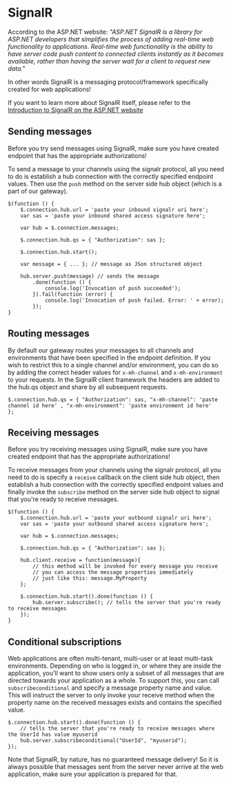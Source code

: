 # SignalR

According to the ASP.NET website: *"ASP.NET SignalR is a library for ASP.NET developers that simplifies the process of adding real-time web functionality to applications. Real-time web functionality is the ability to have server code push content to connected clients instantly as it becomes available, rather than having the server wait for a client to request new data."*

In other words SignalR is a messaging protocol/framework specifically created for web applications!

If you want to learn more about SignalR itself, please refer to the [Introduction to SignalR on the ASP.NET website](http://www.asp.net/signalr/overview/getting-started/introduction-to-signalr)

## Sending messages

Before you try send messages using SignalR, make sure you have created endpoint that has the appropriate authorizations! 

To send a message to your channels using the signalr protocol, all you need to do is establish a hub connection with the correctly specified endpoint values. Then use the `push` method on the server side hub object (which is a part of our gateway).

	$(function () {    
		$.connection.hub.url = 'paste your inbound signalr uri here';
		var sas = 'paste your inbound shared access signature here';
		
		var hub = $.connection.messages;

		$.connection.hub.qs = { "Authorization": sas };

		$.connection.hub.start(); 
		
		var message = { ... }; // message as JSon structured object 
		
		hub.server.push(message) // sends the message
			.done(function () {
                console.log('Invocation of push succeeded');				
            }).fail(function (error) {
                console.log('Invocation of push failed. Error: ' + error);
            });
	}

## Routing messages

By default our gateway routes your messages to all channels and environments that have been specified in the endpoint definition. If you wish to restrict this to a single channel and/or environment, you can do so by adding the correct header values for `x-mh-channel` and `x-mh-environment` to your requests. In the SignalR client framework the headers are added to the hub.qs object and share by all subsequent requests.

	$.connection.hub.qs = { "Authorization": sas, "x-mh-channel": 'paste channel id here' , "x-mh-environment": 'paste environment id here'   };
	
## Receiving messages

Before you try receiving messages using SignalR, make sure you have created endpoint that has the appropriate authorizations!

To receive messages from your channels using the signalr protocol, all you need to do is specify a `receive` callback on the client side hub object, then establish a hub connection with the correctly specified endpoint values and finally invoke the `subscribe` method on the server side hub object to signal that you're ready to receive messages.

	$(function () {    
		$.connection.hub.url = 'paste your outbound signalr uri here';
		var sas = 'paste your outbound shared access signature here';
		
		var hub = $.connection.messages;
		
		$.connection.hub.qs = { "Authorization": sas };
		
		hub.client.receive = function(message){
			// this method will be invoked for every message you receive
			// you can access the message properties immediately
			// just like this: message.MyProperty
		};

		$.connection.hub.start().done(function () {
			hub.server.subscribe(); // tells the server that you're ready to receive messages
		});		
	}

## Conditional subscriptions

Web applications are often multi-tenant, multi-user or at least multi-task environments. Depending on who is logged in, or where they are inside the application, you'll want to show users only a subset of all messages that are directed towards your application as a whole. To support this, you can call `subscribeconditional` and specify a message property name and value. This will instruct the server to only invoke your receive method when the property name on the received messages exists and contains the specified value.

	$.connection.hub.start().done(function () {
		// tells the server that you're ready to receive messages where the UserId has value myuserid
		hub.server.subscribeconditional("UserId", "myuserid"); 
	});	

Note that SignalR, by nature, has no guaranteed message delivery! So it is always possible that messages sent from the server never arrive at the web application, make sure your application is prepared for that.